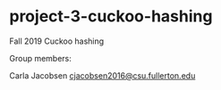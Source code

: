# project-3-cuckoo-hashing
Fall 2019 Cuckoo hashing

Group members:

Carla Jacobsen cjacobsen2016@csu.fullerton.edu
